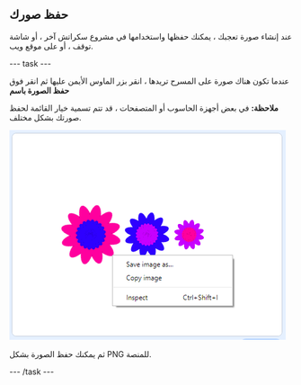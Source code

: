 ## حفظ صورك

عند إنشاء صورة تعجبك ، يمكنك حفظها واستخدامها في مشروع سكراتش آخر ، أو شاشة توقف ، أو على موقع ويب.

--- task ---

عندما تكون هناك صورة على المسرح تريدها ، انقر بزر الماوس الأيمن عليها ثم انقر فوق **حفظ الصورة باسم**

**ملاحظة:** في بعض أجهزة الحاسوب أو المتصفحات ، قد تتم تسمية خيار القائمة لحفظ صورتك بشكل مختلف.

![لقطة الشاشة](images/flower-save-stage.png)

ثم يمكنك حفظ الصورة بشكل PNG للمنصة.

--- /task ---
